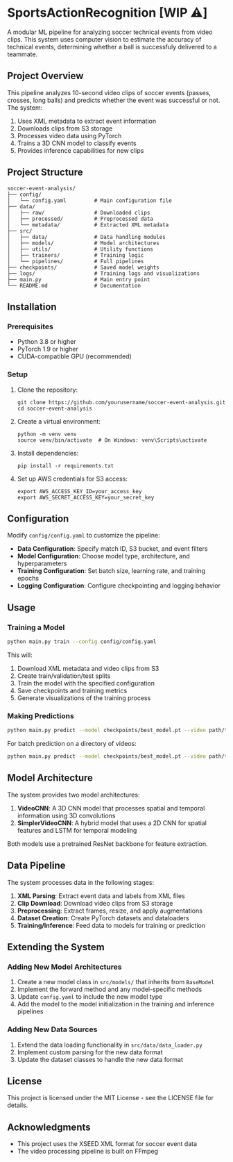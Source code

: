# SportsActionRecognition [WIP ⚠️]
A modular ML pipeline for analyzing soccer technical events from video clips. This system uses computer vision to estimate the accuracy of technical events, determining whether a ball is successfuly delivered to a teammate.

## Project Overview
This pipeline analyzes 10-second video clips of soccer events (passes, crosses, long balls) and predicts whether the event was successful or not. The system:
1. Uses XML metadata to extract event information
2. Downloads clips from S3 storage
3. Processes video data using PyTorch
4. Trains a 3D CNN model to classify events
5. Provides inference capabilities for new clips

## Project Structure

```
soccer-event-analysis/
├── config/
│   └── config.yaml         # Main configuration file
├── data/
│   ├── raw/                # Downloaded clips
│   ├── processed/          # Preprocessed data
│   └── metadata/           # Extracted XML metadata
├── src/
│   ├── data/               # Data handling modules
│   ├── models/             # Model architectures
│   ├── utils/              # Utility functions
│   ├── trainers/           # Training logic
│   └── pipelines/          # Full pipelines
├── checkpoints/            # Saved model weights
├── logs/                   # Training logs and visualizations
├── main.py                 # Main entry point
└── README.md               # Documentation
```

## Installation

### Prerequisites

- Python 3.8 or higher
- PyTorch 1.9 or higher
- CUDA-compatible GPU (recommended)

### Setup

1. Clone the repository:
   ```
   git clone https://github.com/yourusername/soccer-event-analysis.git
   cd soccer-event-analysis
   ```

2. Create a virtual environment:
   ```
   python -m venv venv
   source venv/bin/activate  # On Windows: venv\Scripts\activate
   ```

3. Install dependencies:
   ```
   pip install -r requirements.txt
   ```

4. Set up AWS credentials for S3 access:
   ```
   export AWS_ACCESS_KEY_ID=your_access_key
   export AWS_SECRET_ACCESS_KEY=your_secret_key
   ```

## Configuration

Modify `config/config.yaml` to customize the pipeline:
- **Data Configuration**: Specify match ID, S3 bucket, and event filters
- **Model Configuration**: Choose model type, architecture, and hyperparameters
- **Training Configuration**: Set batch size, learning rate, and training epochs
- **Logging Configuration**: Configure checkpointing and logging behavior

## Usage

### Training a Model

```bash
python main.py train --config config/config.yaml
```

This will:
1. Download XML metadata and video clips from S3
2. Create train/validation/test splits
3. Train the model with the specified configuration
4. Save checkpoints and training metrics
5. Generate visualizations of the training process

### Making Predictions

```bash
python main.py predict --model checkpoints/best_model.pt --video path/to/video.mp4
```

For batch prediction on a directory of videos:

```bash
python main.py predict --model checkpoints/best_model.pt --video path/to/video_directory
```

## Model Architecture

The system provides two model architectures:

1. **VideoCNN**: A 3D CNN model that processes spatial and temporal information using 3D convolutions
2. **SimplerVideoCNN**: A hybrid model that uses a 2D CNN for spatial features and LSTM for temporal modeling

Both models use a pretrained ResNet backbone for feature extraction.

## Data Pipeline

The system processes data in the following stages:

1. **XML Parsing**: Extract event data and labels from XML files
2. **Clip Download**: Download video clips from S3 storage
3. **Preprocessing**: Extract frames, resize, and apply augmentations
4. **Dataset Creation**: Create PyTorch datasets and dataloaders
5. **Training/Inference**: Feed data to models for training or prediction

## Extending the System

### Adding New Model Architectures

1. Create a new model class in `src/models/` that inherits from `BaseModel`
2. Implement the forward method and any model-specific methods
3. Update `config.yaml` to include the new model type
4. Add the model to the model initialization in the training and inference pipelines

### Adding New Data Sources

1. Extend the data loading functionality in `src/data/data_loader.py`
2. Implement custom parsing for the new data format
3. Update the dataset classes to handle the new data format

## License

This project is licensed under the MIT License - see the LICENSE file for details.

## Acknowledgments

- This project uses the XSEED XML format for soccer event data
- The video processing pipeline is built on FFmpeg
